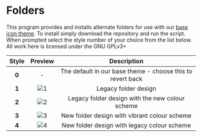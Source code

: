 Folders
=============

This program provides and installs alternate folders for use with our [base icon theme](https://github.com/numixproject/numix-icon-theme). To install simply download the repository and run the script. When prompted select the style number of your choice from the list below. All work here is licensed under the GNU GPLv3+

| Style | Preview  | Description |
| :------------: |:---------------:| :-----:|
| **0** | - | The default in our base theme - choose this to revert back |
| **1** | ![1](https://raw.githubusercontent.com/numixproject/numix-folders/master/files/1/preview.png) | Legacy folder design |
| **2** | ![2](https://raw.githubusercontent.com/numixproject/numix-folders/master/files/2/preview.png) | Legacy folder design with the new colour scheme |
| **3** | ![3](https://raw.githubusercontent.com/numixproject/numix-folders/master/files/3/preview.png) | New folder design with vibrant colour scheme |
| **4** | ![4](https://raw.githubusercontent.com/numixproject/numix-folders/master/files/4/preview.png) | New folder design with legacy colour scheme |

